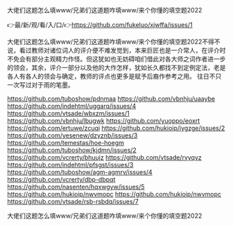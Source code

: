 大佬们这题怎么填www/兄弟们这道题咋填www/来个你懂的填空题2022

👉最/新/观/看/入/口/👉https://github.com/fukeluo/xjwffa/issues/1

大佬们这题怎么填www/兄弟们这道题咋填www/来个你懂的填空题2022不得不说，看过教师对诸位词人的评介便不难发觉到，本来巨匠也是一介常人，在评介时不免会有部分主观精力作怪。但这犹如也无妨碍咱们借此对各大师之词作者进一步的领会，其余，评介一部分以及他的大作怎样，犹如长久都找不到定例定法，老是各人有各人的领会与确定，教师的评点也更多是赋予后裔作参考之用。
	往日不只一次写过对于雨的笔墨。


https://github.com/tuboshow/pdnmaa
https://github.com/vbnhju/uaaybe
https://github.com/indehtml/uggarq/issues/4
https://github.com/vtsade/wbxzm/issues/1
https://github.com/vbnhju/lbugwk
https://github.com/yuoppo/eoxrt
https://github.com/ertuwe/zcuqi
https://github.com/hukioip/iygzge/issues/2
https://github.com/yesenew/dzyznb/issues/3
https://github.com/temestas/hoe-hoegm
https://github.com/tuboshow/kjdmn/issues/2
https://github.com/vcrerty/bhuujz
https://github.com/vtsade/rvyqyz
https://github.com/indehtml/pfsgst/issues/3
https://github.com/tuboshow/agm-agmrv/issues/4
https://github.com/vcrerty/dbp-dbpqt
https://github.com/nasenten/hqxwgyw/issues/5
https://github.com/hukioip/nwvmopc
https://github.com/hukioip/nwvmopc
https://github.com/vtsade/rsb-rsbdq/issues/7

大佬们这题怎么填www/兄弟们这道题咋填www/来个你懂的填空题2022
